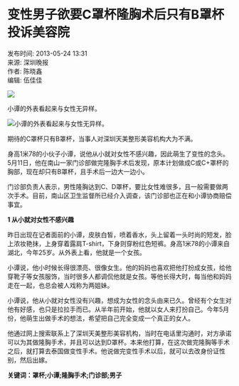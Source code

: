 # 变性男子欲要C罩杯隆胸术后只有B罩杯 投诉美容院

发布时间: 2013-05-24 13:31  
来源: 深圳晚报  
作者: 陈晓鑫  
编辑: 伍佳佳  

![](./W020130524486905573921.jpg)

小谭的外表看起来与女性无异样。

![小谭的外表看起来与女性无异样。](./W020130524486908383391.jpg)

期待的C罩杯只有B罩杯，当事人对深圳天美整形美容机构大为不满。

身高1米78的小伙子小谭，说他从小就对女性不感兴趣，因此萌生了变性的念头。5月11日，他在南山一家门诊部做完隆胸手术后发现，原本计划做成C或C+罩杯的胸部，现在却只有B罩杯，且手术后一边大一边小。

门诊部负责人表示，男性隆胸达到C、D罩杯，要比女性难很多，且一般需要做两次手术。目前，南山区卫生监督所已经介入调查，该门诊部也正在和小谭协商赔偿事宜。

**1 从小就对女性不感兴趣**

昨日出现在记者面前的小谭，皮肤白皙，喷着香水，头上留着一头时尚的短发，脸上浓妆艳抹，上身穿着露肩T-shirt，下身则穿粉红色短裤。身高1米78的小谭来自湖北，今年25岁。从外表上看，他就是一个女孩。

小谭说，他小时候长得很漂亮、很像女生。他的妈妈也喜欢把他打扮成女孩，给他穿靴子等女孩服饰，当时很多人都调侃他就是女孩。等他长得大时，每当他和妈妈走在一起，也总会被人戏称为两姐妹。

小谭说，他从小就对女性没有兴趣，想成为女性的念头由来已久。曾经有个女生对他有好感，也只是拉拉手而已。从半年前开始，他就以女人来打扮自己。今年5月份，他萌生出做手术的想法，希望把自己完全变成一个真正的女人。

他通过网上搜索联系上了深圳天美整形美容机构，当时在电话里沟通时，对方承诺可以为其做隆胸手术，并且可以达到D罩杯。本来他打算，在这次做完隆胸等手术之后，就打算去泰国做变性手术。他说做完变性手术以后，就可以去改身份证性别，然后出嫁。

**关键词：罩杯;小谭;隆胸手术;门诊部;男子**